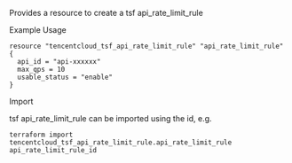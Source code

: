 Provides a resource to create a tsf api_rate_limit_rule

Example Usage

```hcl
resource "tencentcloud_tsf_api_rate_limit_rule" "api_rate_limit_rule" {
  api_id = "api-xxxxxx"
  max_qps = 10
  usable_status = "enable"
}
```

Import

tsf api_rate_limit_rule can be imported using the id, e.g.

```
terraform import tencentcloud_tsf_api_rate_limit_rule.api_rate_limit_rule api_rate_limit_rule_id
```